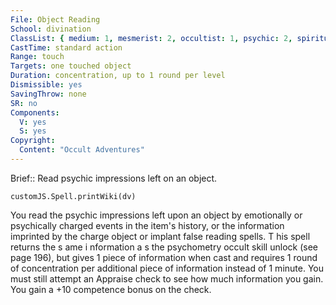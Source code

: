 ```yaml
---
File: Object Reading
School: divination
ClassList: { medium: 1, mesmerist: 2, occultist: 1, psychic: 2, spiritualist: 2 }
CastTime: standard action
Range: touch
Targets: one touched object
Duration: concentration, up to 1 round per level
Dismissible: yes
SavingThrow: none
SR: no
Components:
  V: yes
  S: yes
Copyright:
  Content: "Occult Adventures"
---
```

Brief:: Read psychic impressions left on an object.

```dataviewjs
customJS.Spell.printWiki(dv)
```

You read the psychic impressions left upon an object by emotionally or psychically charged events in the item's history, or the information imprinted by the charge object or implant false reading spells. T his spell returns the s ame i nformation a s the psychometry occult skill unlock (see page 196), but gives 1 piece of information when cast and requires 1 round of concentration per additional piece of information instead of 1 minute. You must still attempt an Appraise check to see how much information you gain. You gain a +10 competence bonus on the check.
